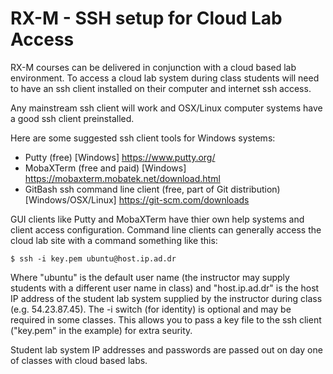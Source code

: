 # RX-M - SSH setup for Cloud Lab Access

RX-M courses can be delivered in conjunction with a cloud based lab environment. To access a cloud lab 
system during class students will need to have an ssh client installed on their computer and internet
ssh access. 

Any mainstream ssh client will work and OSX/Linux computer systems have a good ssh client preinstalled. 

Here are some suggested ssh client tools for Windows systems:

- Putty (free) [Windows] https://www.putty.org/
- MobaXTerm (free and paid) [Windows] https://mobaxterm.mobatek.net/download.html
- GitBash ssh command line client (free, part of Git distribution) [Windows/OSX/Linux] https://git-scm.com/downloads

GUI clients like Putty and MobaXTerm have thier own help systems and client access configuration. 
Command line clients can generally access the cloud lab site with a command something like this:

```
$ ssh -i key.pem ubuntu@host.ip.ad.dr
```

Where "ubuntu" is the default user name (the instructor may supply students with a different user name 
in class) and "host.ip.ad.dr" is the host IP address of the student lab system supplied by the instructor 
during class (e.g. 54.23.87.45). The -i switch (for identity) is optional and may be required in some 
classes. This allows you to pass a key file to the ssh client ("key.pem" in the example) for extra seurity.

Student lab system IP addresses and passwords are passed out on day one of classes with cloud based labs.
